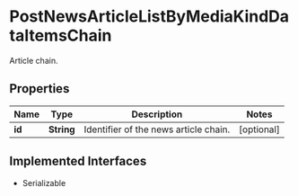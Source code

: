 

# PostNewsArticleListByMediaKindDataItemsChain

Article chain.

## Properties

Name | Type | Description | Notes
------------ | ------------- | ------------- | -------------
**id** | **String** | Identifier of the news article chain. |  [optional]


## Implemented Interfaces

* Serializable


